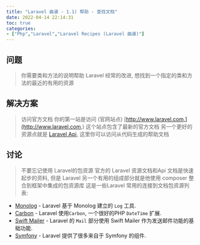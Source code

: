 ```yaml
---
title: "Laravel 曲谱 - 1.1) 帮助 - 查找文档"
date: 2022-04-14 22:14:31
toc: true
categories:
- ["Php","Laravel","Laravel Recipes (Laravel 曲谱)"]
---
```


## 问题
> 你需要类和方法的说明帮助
> Laravel 经常的改进, 想找到一个指定的类和方法的最近的有用的资源





## 解决方案
> 访问官方文档
> 你的第一站是访问 (官网站点) [http://www.laravel.com,](http://www.laravel.com,) 这个站点包含了最新的官方文档
> 另一个更好的资源点就是 [Laravel Api](http://laravel.com/api/5.0/), 这里你可以访问从代码生成的帮助文档


## 讨论
> 不要忘记使用 Laravel的包资源
> 官方的 Laravel 资源文档和Api 文档是快速起步的资料, 但是 Laravel 另一个有用的组成部分就是他使用 composer 整合到框架中集成的包资源库
> 这是一些Laravel 常用的连接到文档包资源列表:

- [Monolog](https://github.com/seldaek/monolog) - Laravel 基于 Monolog 建立的 `Log` 工具.
- [Carbon](https://github.com/briannesbitt/Carbon) - Laravel 使用`Carbon`, 一个很好的PHP `DateTime` 扩展.
- [Swift Mailer](http://swiftmailer.org/docs/introduction.html) - Laravel 的 `Mail` 部分使用 Swift Mailer 作为发送邮件功能的基础功能.
- [Symfony](http://symfony.com/doc/current/index.html) - Laravel 提供了很多来自于 Symfony 的组件.

